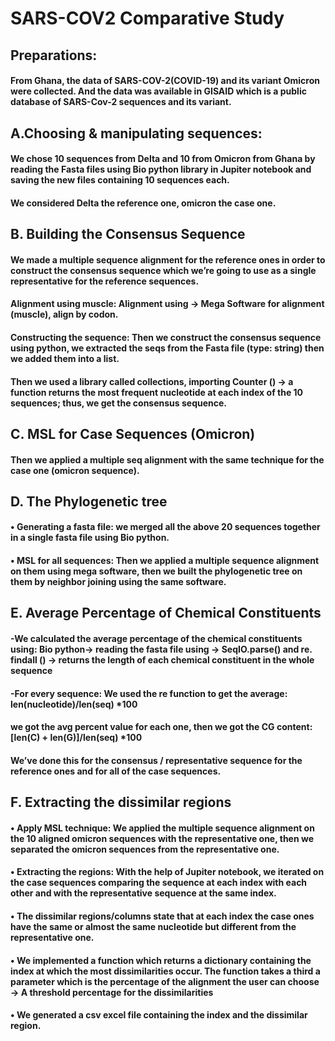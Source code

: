 # SARS-COV2 Comparative Study
## Preparations: 
#### From Ghana, the data of SARS-COV-2(COVID-19) and its variant Omicron were collected. And the data was available in GISAID which is a public database of SARS-Cov-2 sequences and its variant.
## A.Choosing & manipulating sequences:
#### We chose 10 sequences from Delta and 10 from Omicron from Ghana by reading the Fasta files using Bio python library in Jupiter notebook and saving the new files containing 10 sequences each.
#### We considered Delta the reference one, omicron the case one.
## B. Building the Consensus Sequence
#### We made a multiple sequence alignment for the reference ones in order to construct the consensus sequence which we’re going to use as a single representative for the reference sequences.
#### Alignment using muscle: Alignment using → Mega Software for alignment (muscle), align by codon.
#### Constructing the sequence: Then we construct the consensus sequence using python, we extracted the seqs from the Fasta file (type: string) then we added them into a list.
#### Then we used a library called collections, importing Counter () → a function returns the most frequent nucleotide at each index of the 10 sequences; thus, we get the consensus sequence.
## C. MSL for Case Sequences (Omicron)
#### Then we applied a multiple seq alignment with the same technique for the case one (omicron sequence).
## D. The Phylogenetic tree
#### • Generating a fasta file: we merged all the above 20 sequences together in a single fasta file using Bio python. 
#### • MSL for all sequences: Then we applied a multiple sequence alignment on them using mega software, then we built the phylogenetic tree on them by neighbor joining using the same software.
## E. Average Percentage of Chemical Constituents
#### -We calculated the average percentage of the chemical constituents using: Bio python→ reading the fasta file using → SeqIO.parse() and re. findall () → returns the length of each chemical constituent in the whole sequence
#### -For every sequence: We used the re function to get the average: len(nucleotide)/len(seq) *100
#### we got the avg percent value for each one, then we got the CG content: [len(C) + len(G)]/len(seq)  *100
#### We’ve done this for the consensus / representative sequence for the reference ones and for all of the case sequences.
## F. Extracting the dissimilar regions
#### • Apply MSL technique: We applied the multiple sequence alignment on the 10 aligned omicron sequences with the representative one, then we separated the omicron sequences from the representative one.
#### • Extracting the regions: With the help of Jupiter notebook, we iterated on the case sequences comparing the sequence at each index with each other and with the representative sequence at the same index.
#### • The dissimilar regions/columns state that at each index the case ones have the same or almost the same nucleotide but different from the representative one.
#### • We implemented a function which returns a dictionary containing the index at which the most dissimilarities occur. The function takes a third a parameter which is the percentage of the alignment the user can choose → A threshold percentage for the dissimilarities
#### • We generated a csv excel file containing the index and the dissimilar region.

